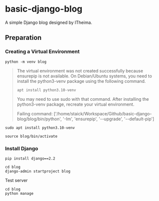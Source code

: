# basic-django-blog
A simple Django blog designed by ITheima.

## Preparation

### Creating a Virtual Environment

```shell
python -m venv blog
```

> The virtual environment was not created successfully because ensurepip is not
> available.  On Debian/Ubuntu systems, you need to install the python3-venv
> package using the following command.
>
>     apt install python3.10-venv
>
> You may need to use sudo with that command.  After installing the python3-venv
> package, recreate your virtual environment.
>
> Failing command: ['/home/staick/Workspace/Github/basic-django-blog/blog/bin/python', '-Im', 'ensurepip', '--upgrade', '--default-pip']

```shell
sudo apt install python3.10-venv
```

```shell
source blog/bin/activate
```

### Install Django

```shell
pip install django==2.2
```

```shell
cd blog
django-admin startproject blog
```

Test server

```shell
cd blog
python manage
```

